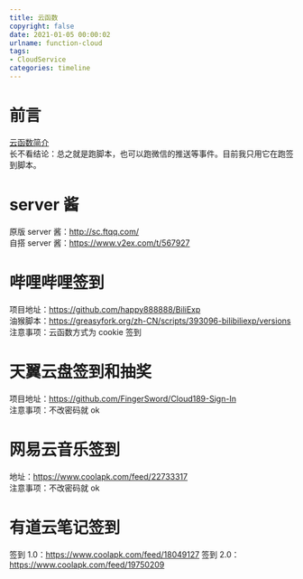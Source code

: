```yaml
---
title: 云函数
copyright: false
date: 2021-01-05 00:00:02
urlname: function-cloud
tags:
- CloudService
categories: timeline
---
```

# 前言
[云函数简介](https://developers.weixin.qq.com/miniprogram/dev/wxcloud/guide/functions.html)  
长不看结论：总之就是跑脚本，也可以跑微信的推送等事件。目前我只用它在跑签到脚本。

# server 酱
原版 server 酱：http://sc.ftqq.com/  
自搭 server 酱：https://www.v2ex.com/t/567927
<!-- more -->

# 哔哩哔哩签到  
项目地址：https://github.com/happy888888/BiliExp  
油猴脚本：https://greasyfork.org/zh-CN/scripts/393096-bilibiliexp/versions  
注意事项：云函数方式为 cookie 签到

# 天翼云盘签到和抽奖  
项目地址：https://github.com/FingerSword/Cloud189-Sign-In  
注意事项：不改密码就 ok  

# 网易云音乐签到
地址：https://www.coolapk.com/feed/22733317  
注意事项：不改密码就 ok  

# 有道云笔记签到
签到 1.0：https://www.coolapk.com/feed/18049127
签到 2.0：https://www.coolapk.com/feed/19750209